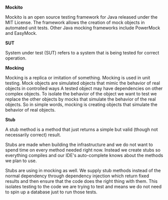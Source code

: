 **Mockito**

Mockito is an open source testing framework for Java released under the MIT License. 
The framework allows the creation of mock objects in automated unit tests. Other 
Java mocking frameworks include PowerMock and EasyMock.

**SUT** 

System under test (SUT) refers to a system that is being tested for correct operation. 

**Mocking**

Mocking is a replica or imitation of something. Mocking is used in unit testing. Mock objects are 
simulated objects that mimic the behavior of real objects in controlled ways
A tested object may have dependencies on other complex objects. To isolate the behavior of 
the object we want to test we replace the other objects by mocks that simulate the behavior 
of the real objects. So in simple words, mocking is creating objects that simulate the behavior 
of real objects.


**Stub**

A stub method is a method that just returns a simple but valid 
(though not necessarily correct) result.

Stubs are made when building the infrastructure and we do not 
want to spend time on every method needed right now. Instead we create stubs 
so everything compiles and our IDE's auto-complete knows about the methods 
we plan to use.

Stubs are using in mocking as well. We supply stub methods instead of the normal 
dependency through dependency injection which return fixed results and then ensure 
that the code does the right thing with them. 
This isolates testing to the code we are trying to test and means we do not need 
to spin up a database just to run those tests.
